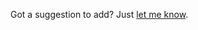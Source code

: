 Got a suggestion to add? Just [let me know](mailto:hello@startwithbitcoin.org?subject=I%20have%20a%20Bitcoin%20suggestion).
